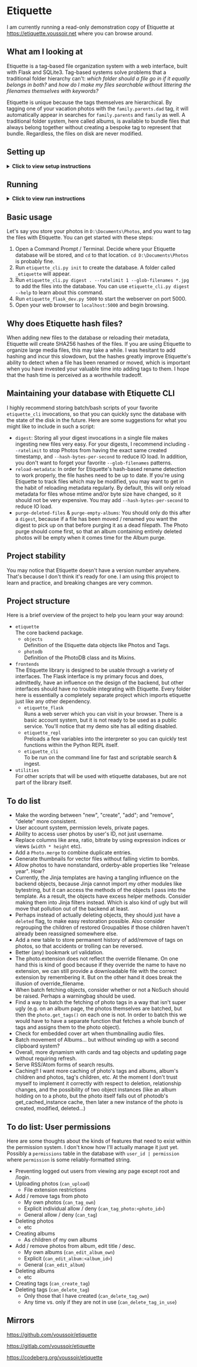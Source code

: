 Etiquette
=========

I am currently running a read-only demonstration copy of Etiquette at https://etiquette.voussoir.net where you can browse around.

## What am I looking at

Etiquette is a tag-based file organization system with a web interface, built with Flask and SQLite3. Tag-based systems solve problems that a traditional folder hierarchy can't: *which folder should a file go in if it equally belongs in both?* and *how do I make my files searchable without littering the filenames themselves with keywords?*

Etiquette is unique because the tags themselves are hierarchical. By tagging one of your vacation photos with the `family.parents.dad` tag, it will automatically appear in searches for `family.parents` and `family` as well. A traditional folder system, here called albums, is available to bundle files that always belong together without creating a bespoke tag to represent that bundle. Regardless, the files on disk are never modified.

## Setting up

<details><summary><strong>Click to view setup instructions</strong></summary>

As you'll see below, Etiquette has a core backend package and multiple frontends that use it. These frontend applications will use `import etiquette` to access the backend code. Therefore, the `etiquette` package needs to be in the right place for Python to find it for `import`.

1. Run `pip install -r requirements.txt --upgrade`.

2. Make a new folder somewhere on your computer, and add this folder to your `PYTHONPATH` environment variable. For example, I might use `D:\pythonpath` or `~/pythonpath`. Close and re-open your Command Prompt / Terminal so it reloads the environment variables.

3. Add a symlink to the etiquette folder into that folder:

    The repository you are looking at now is `D:\Git\Etiquette` or `~/Git/Etiquette`. You can see the folder called `etiquette`.

    Windows: `mklink /d fakepath realpath`  
    for example `mklink /d "D:\pythonpath\etiquette" "D:\Git\Etiquette\etiquette"`

    Linux: `ln --symbolic realpath fakepath`  
    for example `ln --symbolic "~/Git/Etiquette/etiquette" "~/pythonpath/etiquette"`

4. Run `python -c "import etiquette; print(etiquette)"` to confirm.

</details>

## Running

<details>
<summary><strong>Click to view run instructions</strong></summary>

In order to prevent the accidental creation of Etiquette databases, you must use `etiquette_cli.py init` to create your database.

<details>
<summary><strong>Running Etiquette CLI</strong></summary>

- Run `python etiquette_cli.py` to launch the script. You should see a help message describing each of the commands.

- Note: Do not `cd` into the frontends folder. Stay in the folder that contains your `_etiquette` database and specify the full path of the frontend launcher.

      Windows:
      D:\somewhere> python D:\Git\Etiquette\frontends\etiquette_cli.py

      Linux:
      /somewhere $ python /Git/Etiquette/frontends/etiquette_cli.py

- In practice, I have a shortcut file on my PATH which runs this command.

</details>

<details>
<summary><strong>Running Etiquette Flask locally</strong></summary>

- Run `python etiquette_flask_dev.py [port]` to launch the flask server. Port defaults to 5000 if not provided.

- Note: Do not `cd` into the frontends folder. Stay in the folder that contains your `_etiquette` database and specify the full path of the frontend launcher.

      Windows:
      D:\somewhere> python D:\Git\Etiquette\frontends\etiquette_flask\etiquette_flask_dev.py 5001

      Linux:
      /somewhere $ python /Git/Etiquette/frontends/etiquette_flask/etiquette_flask_dev.py 5001

- In practice, I have a shortcut file on my PATH which runs this command.

</details>

<details>
<summary><strong>Running Etiquette Flask with Gunicorn</strong></summary>

You already know that the frontend code imports the backend code. But now, gunicorn needs to import the frontend code.

1. Add a symlink to the `frontends/etiquette_flask` folder into the folder you added to your `PYTHONPATH` earlier.

   `ln --symbolic realpath fakepath`  
    for example `ln --symbolic "~/Git/Etiquette/frontends/etiquette_flask" "~/pythonpath/etiquette_flask"`

2. Add a symlink to `frontends/etiquette_flask/etiquette_flask_prod.py` into the folder you added to your `PYTHONPATH`, **or** into the folder from which you will run gunicorn.

   `ln --symbolic realpath fakepath`  
    for example `ln --symbolic "~/Git/Etiquette/frontends/etiquette_flask/etiquette_flask_prod.py" "~/pythonpath/etiquette_flask_prod.py"`

    **or**

    `ln --symbolic "~/Git/Etiquette/frontends/etiquette_flask/etiquette_flask_prod.py" "./etiquette_flask_prod.py"`

    where `./` is the location from which you will run gunicorn.

3. To run non-daemonized, on a specific port, with logging to the terminal, I use:

    ```
    ~/cmd/python ~/cmd/gunicorn_py etiquette_flask_prod:site --bind "0.0.0.0:6667" --access-logfile "-" --access-logformat "%(h)s | %(t)s | %(r)s | %(s)s %(b)s"
    ```

</details>

<details>
<summary><strong>Running Etiquette REPL</strong></summary>

- Run `python etiquette_repl.py` to launch the Python interpreter with the PhotoDB pre-loaded into a variable called `P`. Try things like `P.new_photo` or `P.digest_directory`.

- Note: Do not `cd` into the frontends folder. Stay in the folder that contains your `_etiquette` database and specify the full path of the frontend launcher.

      Windows:
      D:\somewhere> python D:\Git\Etiquette\frontends\etiquette_repl.py

      Linux:
      /somewhere $ python /Git/Etiquette/frontends/etiquette_repl.py

- In practice, I have a shortcut file on my PATH which runs this command.

</details>
</details>

## Basic usage

Let's say you store your photos in `D:\Documents\Photos`, and you want to tag the files with Etiquette. You can get started with these steps:

1. Open a Command Prompt / Terminal. Decide where your Etiquette database will be stored, and `cd` to that location. `cd D:\Documents\Photos` is probably fine.
2. Run `etiquette_cli.py init` to create the database. A folder called `_etiquette` will appear.
3. Run `etiquette_cli.py digest . --ratelimit 1 --glob-filenames *.jpg` to add the files into the database. You can use `etiquette_cli.py digest --help` to learn about this command.
4. Run `etiquette_flask_dev.py 5000` to start the webserver on port 5000.
5. Open your web browser to `localhost:5000` and begin browsing.

## Why does Etiquette hash files?

When adding new files to the database or reloading their metadata, Etiquette will create SHA256 hashes of the files. If you are using Etiquette to organize large media files, this may take a while. I was hesitant to add hashing and incur this slowdown, but the hashes greatly improve Etiquette's ability to detect when a file has been renamed or moved, which is important when you have invested your valuable time into adding tags to them. I hope that the hash time is perceived as a worthwhile tradeoff.

## Maintaining your database with Etiquette CLI

I highly recommend storing batch/bash scripts of your favorite `etiquette_cli` invocations, so that you can quickly sync the database with the state of the disk in the future. Here are some suggestions for what you might like to include in such a script:

- `digest`: Storing all your digest invocations in a single file makes ingesting new files very easy. For your digests, I recommend including `--ratelimit` to stop Photos from having the exact same created timestamp, and `--hash-bytes-per-second` to reduce IO load. In addition, you don't want to forget your favorite `--glob-filenames` patterns.
- `reload-metadata`: In order for Etiquette's hash-based rename detection to work properly, the file hashes need to be up to date. If you're using Etiquette to track files which may be modified, you may want to get in the habit of reloading metadata regularly. By default, this will only reload metadata for files whose mtime and/or byte size have changed, so it should not be very expensive. You may add `--hash-bytes-per-second` to reduce IO load.
- `purge-deleted-files` & `purge-empty-albums`: You should only do this after a `digest`, because if a file has been moved / renamed you want the digest to pick up on that before purging it as a dead filepath. The Photo purge should come first, so that an album containing entirely deleted photos will be empty when it comes time for the Album purge.

## Project stability

You may notice that Etiquette doesn't have a version number anywhere. That's because I don't think it's ready for one. I am using this project to learn and practice, and breaking changes are very common.

## Project structure

Here is a brief overview of the project to help you learn your way around:

- `etiquette`  
    The core backend package.
    - `objects`  
        Definition of the Etiquette data objects like Photos and Tags.
    - `photodb`  
        Definition of the PhotoDB class and its Mixins.
- `frontends`  
    The Etiquette library is designed to be usable through a variety of interfaces. The Flask interface is my primary focus and does, admittedly, have an influence on the design of the backend, but other interfaces should have no trouble integrating with Etiquette. Every folder here is essentially a completely separate project which imports etiquette just like any other dependency.
    - `etiquette_flask`  
        Runs a web server which you can visit in your browser. There is a basic account system, but it is not ready to be used as a public service. You'll notice that my demo site has all editing disabled.
    - `etiquette_repl`  
        Preloads a few variables into the interpreter so you can quickly test functions within the Python REPL itself.
    - `etiquette_cli`  
        To be run on the command line for fast and scriptable search & ingest.
- `utilities`  
    For other scripts that will be used with etiquette databases, but are not part of the library itself.

## To do list

- Make the wording between "new", "create", "add"; and "remove", "delete" more consistent.
- User account system, permission levels, private pages.
- Ability to access user photos by user's ID, not just username.
- Replace columns like area, ratio, bitrate by using expression indices or views (`width * height` etc).
- Add a `Photo.merge` to combine duplicate entries.
- Generate thumbnails for vector files without falling victim to bombs.
- Allow photos to have nonstandard, orderby-able properties like "release year". How?
- Currently, the Jinja templates are having a tangling influence on the backend objects, because Jinja cannot import my other modules like bytestring, but it can access the methods of the objects I pass into the template. As a result, the objects have excess helper methods. Consider making them into Jinja filters instead. Which is also kind of ugly but will move that pollution out of the backend at least.
- Perhaps instead of actually deleting objects, they should just have a `deleted` flag, to make easy restoration possible. Also consider regrouping the children of restored Groupables if those children haven't already been reassigned somewhere else.
- Add a new table to store permanent history of add/remove of tags on photos, so that accidents or trolling can be reversed.
- Better (any) bookmark url validation.
- The photo.extension does not reflect the override filename. On one hand this is kind of good because if they override the name to have no extension, we can still provide a downloadable file with the correct extension by remembering it. But on the other hand it does break the illusion of override_filename.
- When batch fetching objects, consider whether or not a NoSuch should be raised. Perhaps a warningbag should be used.
- Find a way to batch the fetching of photo tags in a way that isn't super ugly (e.g. on an album page, the photos themselves are batched, but then the `photo.get_tags()` on each one is not. In order to batch this we would have to have a separate function that fetches a whole bunch of tags and assigns them to the photo object).
- Check for embedded cover art when thumbnailing audio files.
- Batch movement of Albums... but without winding up with a second clipboard system?
- Overall, more dynamism with cards and tag objects and updating page without requiring refresh.
- Serve RSS/Atom forms of search results.
- Caching!! I want more caching of photo's tags and albums, album's children and photos, tag's children, etc. At the moment I don't trust myself to implement it correctly with respect to deletion, relationship changes, and the possibility of two object instances (like an album holding on to a photo, but the photo itself falls out of photodb's get_cached_instance cache, then later a new instance of the photo is created, modified, deleted...)

## To do list: User permissions

Here are some thoughts about the kinds of features that need to exist within the permission system. I don't know how I'll actually manage it just yet. Possibly a `permissions` table in the database with `user_id | permission` where `permission` is some reliably-formatted string.

- Preventing logged out users from viewing any page except root and /login.
- Uploading photos (`can_upload`)
    - File extension restrictions
- Add / remove tags from photo
    - My own photos (`can_tag_own`)
    - Explicit individual allow / deny (`can_tag_photo:<photo_id>`)
    - General allow / deny (`can_tag`)
- Deleting photos
    - etc
- Creating albums
    - As children of my own albums
- Add / remove photos from album, edit title / desc.
    - My own albums (`can_edit_album_own`)
    - Explicit (`can_edit_album:<album_id>`)
    - General (`can_edit_album`)
- Deleting albums
    - etc
- Creating tags (`can_create_tag`)
- Deleting tags (`can_delete_tag`)
    - Only those that I have created (`can_delete_tag_own`)
    - Any time vs. only if they are not in use (`can_delete_tag_in_use`)

## Mirrors

https://github.com/voussoir/etiquette

https://gitlab.com/voussoir/etiquette

https://codeberg.org/voussoir/etiquette
